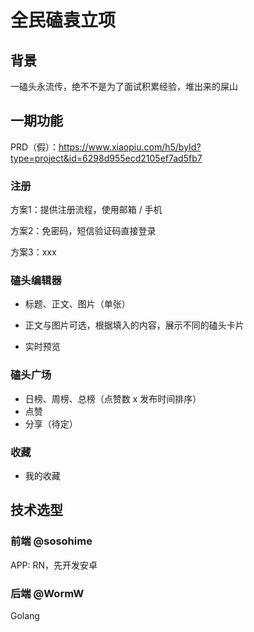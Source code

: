 # 全民磕袁立项

## 背景

一磕头永流传，绝不不是为了面试积累经验，堆出来的屎山

## 一期功能

PRD（假）：https://www.xiaopiu.com/h5/byId?type=project&id=6298d955ecd2105ef7ad5fb7

### 注册

方案1：提供注册流程，使用邮箱 / 手机

方案2：免密码，短信验证码直接登录

方案3：xxx

### 磕头编辑器

- 标题、正文、图片（单张）

- 正文与图片可选，根据填入的内容，展示不同的磕头卡片

- 实时预览

### 磕头广场

- 日榜、周榜、总榜（点赞数 x 发布时间排序）
- 点赞
- 分享（待定）

### 收藏

- 我的收藏

## 技术选型

### 前端 @sosohime

APP: RN，先开发安卓

### 后端 @WormW

Golang

